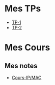 # Mes TPs

* [TP-1](https://github.com/ChippeyTheo/TP-Fonc-Reseaux-B1-Theo/blob/main/TP-1.md)
* [TP-2](https://github.com/ChippeyTheo/TP-Fonc-Reseaux-B1-Theo/blob/main/TP-2.md)

# Mes Cours

## Mes notes

* [Cours-IP/MAC](https://github.com/ChippeyTheo/TP-Fonc-Reseaux-B1-Theo/tree/main/Cours.md)